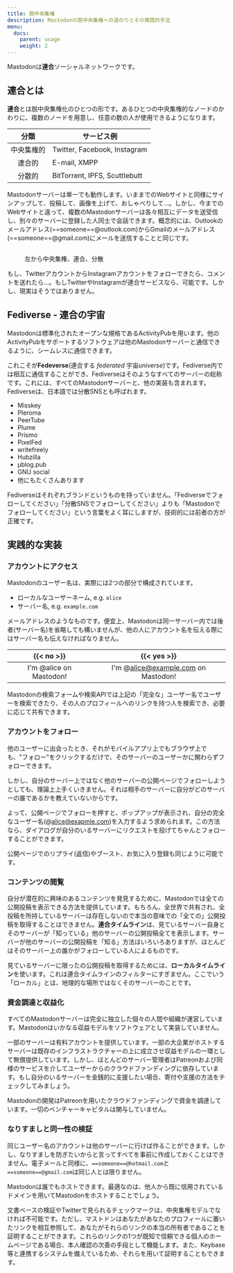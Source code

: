 ```yaml
---
title: 脱中央集権
description: Mastodonの脱中央集権への道のりとその実践的手法
menu:
  docs:
    parent: usage
    weight: 2
---
```


Mastodonは**連合**ソーシャルネットワークです。

## 連合とは

**連合**とは脱中央集権化のひとつの形です。あるひとつの中央集権的なノードのかわりに、複数のノードを用意し、任意の数の人が使用できるようになります。

|分類|サービス例|
|:---------------------:|--------|
|中央集権的|Twitter, Facebook, Instagram|
|連合的|E-mail, XMPP|
|分散的|BitTorrent, IPFS, Scuttlebutt|

Mastodonサーバーは単一でも動作します。いままでのWebサイトと同様にサインアップして、投稿して、画像を上げて、おしゃべりして…。しかし、今までのWebサイトと違って、複数のMastodonサーバーは各々相互にデータを送受信し、別々のサーバーに登録した人同士で会話できます。概念的には、Outlookのメールアドレス(==someone==@outlook.com)からGmailのメールアドレス(==someone==@gmail.com)にメールを送信することと同じです。

<figure>
  <img src="/decentralization.png" alt="" style="margin: 0; box-shadow: none">
  <figcaption><p>左から中央集権、連合、分散</p></figcaption>
</figure>

もし、TwitterアカウントからInstagramアカウントをフォローできたら、コメントを送れたら…。もしTwitterやInstagramが連合サービスなら、可能です。しかし、現実はそうではありません。

## Fediverse - 連合の宇宙

Mastodonは標準化されたオープンな規格であるActivityPubを用います。他のActivityPubをサポートするソフトウェアは他のMastodonサーバーと通信できるように、シームレスに通信できます。

これこそが**Fedeverse**(連合する *federated* 宇宙*universe*)です。Fediverse内では相互に通信することができ、Fediverseはそのようなすべてのサーバーの総称です。これには、すべてのMastodonサーバーと、他の実装も含まれます。Fediverseは、日本語では分散SNSとも呼ばれます。

- Misskey
- Pleroma
- PeerTube
- Plume
- Prismo
- PixelFed
- writefreely
- Hubzilla
- μblog.pub
- GNU social
- 他にもたくさんあります

Fediverseはそれぞれブランドというものを持っていません。「Fediverseでフォローしてください」「分散SNSでフォローしてください」よりも「Mastodonでフォローしてください」という言葉をよく耳にしますが、技術的には前者の方が正確です。

## 実践的な実装
### アカウントにアクセス

Mastodonのユーザー名は、実際には2つの部分で構成されています。

- ローカルなユーザーネーム, e.g. `alice`
- サーバー名, e.g. `example.com`

メールアドレスのようなものです。便宜上、Mastodonは同一サーバー内では後者(サーバー名)を省略しても構いませんが、他の人にアカウント名を伝える際にはサーバー名も伝えなければなりません。

|{{< no >}}|{{< yes >}}|
|:--------:|:---------:|
|I'm @alice on Mastodon!|I'm @alice@example.com on Mastodon!|

Mastodonの検索フォームや検索APIでは上記の「完全な」ユーザー名でユーザーを検索できたり、その人のプロフィールへのリンクを持つ人を検索でき、必要に応じて共有できます。

### アカウントをフォロー

他のユーザーに出会ったとき、それがモバイルアプリ上でもブラウザ上でも、"フォロー"をクリックするだけで、そのサーバーのユーザーかに関わらずフォローできます。

しかし、自分のサーバー上ではなく他のサーバーの公開ページでフォローしようとしても、理論上上手くいきません。それは相手のサーバーに自分がどのサーバーの誰であるかを教えていないからです。

よって、公開ページでフォローを押すと、ポップアップが表示され、自分の完全なユーザー名(@alice@exapmle.com)を入力するよう求められます。この方法なら、ダイアログが自分のいるサーバーにリクエストを投げてちゃんとフォローすることができます。

公開ページでのリプライ(返信)やブースト、お気に入り登録も同じように可能です。

### コンテンツの閲覧

自分が潜在的に興味のあるコンテンツを発見するために、Mastodonでは全ての公開投稿を表示できる方法を提供しています。もちろん、全世界で共有され、全投稿を所持しているサーバーは存在しないので本当の意味での「全ての」公開投稿を取得することはできません。**連合タイムライン**は、見ているサーバー自身とそのサーバーが「知っている」他のサーバーの公開投稿全てを表示します。サーバーが他のサーバーの公開投稿を「知る」方法はいろいろありますが、ほとんどはそのサーバー上の誰かがフォローしている人によるものです。

見ているサーバーに限ったの公開投稿を取得するためには、**ローカルタイムライン**を使います。これは連合タイムラインのフィルターにすぎません。ここでいう「ローカル」とは、地理的な場所ではなくそのサーバーのことです。

### 資金調達と収益化

すべてのMastodonサーバーは完全に独立した個々の人間や組織が運営しています。Mastodonはいかなる収益モデルをソフトウェアとして実装していません。

一部のサーバーは有料アカウントを提供しています。一部の大企業がホストするサーバーは既存のインフラストラクチャーの上に成立させ収益モデルの一環として無償提供しています。しかし、ほとんどのサーバー管理者はPatreonおよび同様のサービスを介してユーザーからのクラウドファンディングに依存しています。もし自分のいるサーバーを金銭的に支援したい場合、寄付や支援の方法をチェックしてみましょう。

Mastodonの開発はPatreonを用いたクラウドファンディングで資金を調達しています。一切のベンチャーキャピタルは関与していません。

### なりすましと同一性の検証

同じユーザー名のアカウントは他のサーバーに行けば作ることができます。しかし、なりすましを防ぎたいからと言ってすべてを事前に作成しておくことはできません。電子メールと同様に、`==someone==@hotmail.com`と`==someone==@gmail.com`は同じ人とは限りません。

Mastodonは誰でもホストできます。最適なのは、他人から既に信用されているドメインを用いてMastodonをホストすることでしょう。

文書ベースの検証やTwitterで見られるチェックマークは、中央集権モデルでなければ不可能です。ただし、マストドンはあなたがあなたのプロフィールに置いたリンクを相互参照して、あなたがそれらのリンクの本当の所有者であることを証明することができます。これらのリンクの1つが既知で信頼できる個人のホームページである場合、本人確認の次善の手段として機能します。また、Keybase等と連携するシステムを備えているため、それらを用いて証明することもできます。
